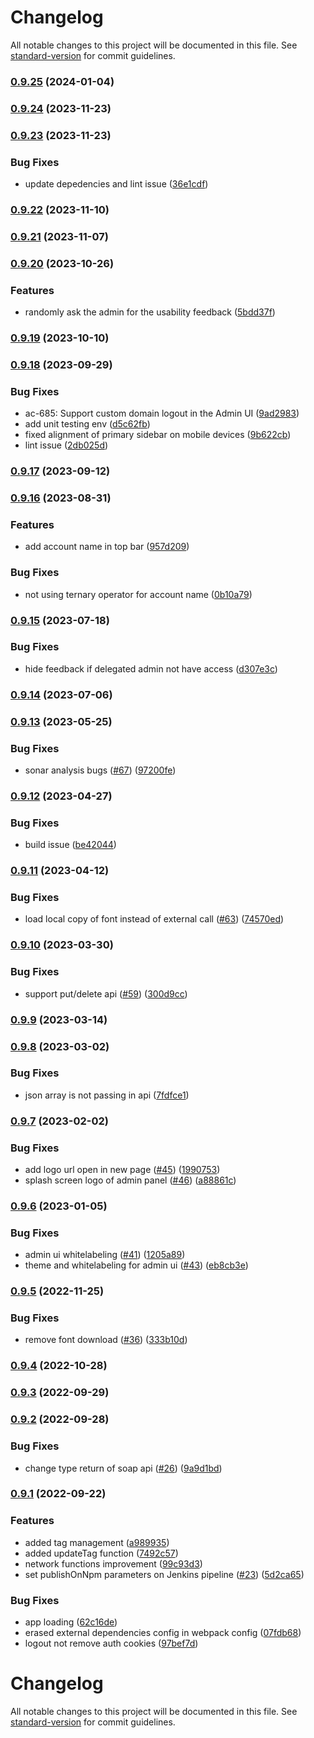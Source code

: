 # Changelog

All notable changes to this project will be documented in this file. See [standard-version](https://github.com/conventional-changelog/standard-version) for commit guidelines.

### [0.9.25](https://github.com/zextras/carbonio-admin-ui/compare/v0.9.24...v0.9.25) (2024-01-04)

### [0.9.24](https://github.com/zextras/carbonio-admin-ui/compare/v0.9.23...v0.9.24) (2023-11-23)

### [0.9.23](https://github.com/zextras/carbonio-admin-ui/compare/v0.9.22...v0.9.23) (2023-11-23)


### Bug Fixes

* update depedencies and lint issue ([36e1cdf](https://github.com/zextras/carbonio-admin-ui/commit/36e1cdf781397902d3e18126133411d33c52a5f3))

### [0.9.22](https://github.com/zextras/carbonio-admin-ui/compare/v0.9.21...v0.9.22) (2023-11-10)

### [0.9.21](https://github.com/zextras/carbonio-admin-ui/compare/v0.9.20...v0.9.21) (2023-11-07)

### [0.9.20](https://github.com/zextras/carbonio-admin-ui/compare/v0.9.19...v0.9.20) (2023-10-26)


### Features

* randomly ask the admin for the usability feedback ([5bdd37f](https://github.com/zextras/carbonio-admin-ui/commit/5bdd37fed353fa2180d08eeb124d432dc713acf2))

### [0.9.19](https://github.com/zextras/carbonio-admin-ui/compare/v0.9.18...v0.9.19) (2023-10-10)

### [0.9.18](https://github.com/zextras/carbonio-admin-ui/compare/v0.9.17...v0.9.18) (2023-09-29)


### Bug Fixes

* ac-685: Support custom domain logout in the Admin UI ([9ad2983](https://github.com/zextras/carbonio-admin-ui/commit/9ad29837b9b76131be4beab52210d506d50833e7))
* add unit testing env ([d5c62fb](https://github.com/zextras/carbonio-admin-ui/commit/d5c62fb7f94ba7ba7663c850375cf1571e24b6de))
* fixed alignment of primary sidebar on mobile devices ([9b622cb](https://github.com/zextras/carbonio-admin-ui/commit/9b622cbd35b711fdbe5e69c45b89d2b1d0c41d83))
* lint issue ([2db025d](https://github.com/zextras/carbonio-admin-ui/commit/2db025d7e79ab92bb7796052b95b9c52b9c5de41))

### [0.9.17](https://github.com/zextras/carbonio-admin-ui/compare/v0.9.16...v0.9.17) (2023-09-12)

### [0.9.16](https://github.com/zextras/carbonio-admin-ui/compare/v0.9.15...v0.9.16) (2023-08-31)


### Features

* add account name in top bar ([957d209](https://github.com/zextras/carbonio-admin-ui/commit/957d209fd3388974aad0980f39bc07b2a4336727))


### Bug Fixes

* not using ternary operator for account name ([0b10a79](https://github.com/zextras/carbonio-admin-ui/commit/0b10a79442b45216e780e5f0009328a6d9e8a3fe))

### [0.9.15](https://github.com/zextras/carbonio-admin-ui/compare/v0.9.14...v0.9.15) (2023-07-18)


### Bug Fixes

* hide feedback if delegated admin not have access ([d307e3c](https://github.com/zextras/carbonio-admin-ui/commit/d307e3c5e0c4c351eee14cd30dbc45c18c56e6e5))

### [0.9.14](https://github.com/zextras/carbonio-admin-ui/compare/v0.9.13...v0.9.14) (2023-07-06)

### [0.9.13](https://github.com/zextras/carbonio-admin-ui/compare/v0.9.12...v0.9.13) (2023-05-25)


### Bug Fixes

* sonar analysis bugs ([#67](https://github.com/zextras/carbonio-admin-ui/issues/67)) ([97200fe](https://github.com/zextras/carbonio-admin-ui/commit/97200fee1aa5e8bbc973cebd9b9ba02e4a5d34af))

### [0.9.12](https://github.com/zextras/carbonio-admin-ui/compare/v0.9.11...v0.9.12) (2023-04-27)


### Bug Fixes

* build issue ([be42044](https://github.com/zextras/carbonio-admin-ui/commit/be42044f7c70dc3689f799e40bdbd412bcacb4b6))

### [0.9.11](https://github.com/zextras/carbonio-admin-ui/compare/v0.9.10...v0.9.11) (2023-04-12)


### Bug Fixes

* load local copy of font instead of external call ([#63](https://github.com/zextras/carbonio-admin-ui/issues/63)) ([74570ed](https://github.com/zextras/carbonio-admin-ui/commit/74570ed2bfcd010c24c5de257e11fe966b7e2a5d))

### [0.9.10](https://github.com/zextras/carbonio-admin-ui/compare/v0.9.9...v0.9.10) (2023-03-30)


### Bug Fixes

* support put/delete api ([#59](https://github.com/zextras/carbonio-admin-ui/issues/59)) ([300d9cc](https://github.com/zextras/carbonio-admin-ui/commit/300d9cc5cc0f29caa190189571c0baf0235855a5))

### [0.9.9](https://github.com/zextras/carbonio-admin-ui/compare/v0.9.8...v0.9.9) (2023-03-14)

### [0.9.8](https://github.com/zextras/carbonio-admin-ui/compare/v0.9.7...v0.9.8) (2023-03-02)


### Bug Fixes

* json array is not passing in api ([7fdfce1](https://github.com/zextras/carbonio-admin-ui/commit/7fdfce161c19a513664c74d47973dc439f3b5328))

### [0.9.7](https://github.com/zextras/carbonio-admin-ui/compare/v0.9.6...v0.9.7) (2023-02-02)


### Bug Fixes

* add logo url open in new page ([#45](https://github.com/zextras/carbonio-admin-ui/issues/45)) ([1990753](https://github.com/zextras/carbonio-admin-ui/commit/19907538c74391c8ebe47c43c02ace4a54fe2e8e))
* splash screen logo of admin panel ([#46](https://github.com/zextras/carbonio-admin-ui/issues/46)) ([a88861c](https://github.com/zextras/carbonio-admin-ui/commit/a88861c9ac405d446492a1d497c1918359d5297e))

### [0.9.6](https://github.com/zextras/carbonio-admin-ui/compare/v0.9.5...v0.9.6) (2023-01-05)


### Bug Fixes

* admin ui whitelabeling ([#41](https://github.com/zextras/carbonio-admin-ui/issues/41)) ([1205a89](https://github.com/zextras/carbonio-admin-ui/commit/1205a8982e6b6069af704ffad9f5d34890687148))
* theme and whitelabeling for admin ui ([#43](https://github.com/zextras/carbonio-admin-ui/issues/43)) ([eb8cb3e](https://github.com/zextras/carbonio-admin-ui/commit/eb8cb3e1181cea3dd0da8307eb4e29c6426164e0))

### [0.9.5](https://github.com/zextras/carbonio-admin-ui/compare/v0.9.4...v0.9.5) (2022-11-25)


### Bug Fixes

* remove font download ([#36](https://github.com/zextras/carbonio-admin-ui/issues/36)) ([333b10d](https://github.com/zextras/carbonio-admin-ui/commit/333b10d02a245487a5d154f082c08eb84f1c2fe2))

### [0.9.4](https://github.com/zextras/carbonio-admin-ui/compare/v0.9.3...v0.9.4) (2022-10-28)

### [0.9.3](https://github.com/zextras/carbonio-admin-ui/compare/v0.9.2...v0.9.3) (2022-09-29)

### [0.9.2](https://github.com/zextras/carbonio-admin-ui/compare/v0.9.1...v0.9.2) (2022-09-28)


### Bug Fixes

* change type return of soap api ([#26](https://github.com/zextras/carbonio-admin-ui/issues/26)) ([9a9d1bd](https://github.com/zextras/carbonio-admin-ui/commit/9a9d1bdc1b056364340e17b702e6768e57e64b91))

### [0.9.1](https://github.com/zextras/carbonio-admin-ui/compare/v0.4.3-rc.0...v0.9.1) (2022-09-22)


### Features

* added tag management ([a989935](https://github.com/zextras/carbonio-admin-ui/commit/a989935fe10954bbbb353ed5fce9c66e08aeb986))
* added updateTag function ([7492c57](https://github.com/zextras/carbonio-admin-ui/commit/7492c57ad4cc4a7f0712a2abfda313383680683a))
* network functions improvement ([99c93d3](https://github.com/zextras/carbonio-admin-ui/commit/99c93d35d6c5606a8357ea1d542b1f25c7537f0a))
* set publishOnNpm parameters on Jenkins pipeline  ([#23](https://github.com/zextras/carbonio-admin-ui/issues/23)) ([5d2ca65](https://github.com/zextras/carbonio-admin-ui/commit/5d2ca65c028f177cbac091e73806a887eccc9586))


### Bug Fixes

* app loading ([62c16de](https://github.com/zextras/carbonio-admin-ui/commit/62c16deabd8dcce1ac1564851cad869cb8a50230))
* erased external dependencies config in webpack config ([07fdb68](https://github.com/zextras/carbonio-admin-ui/commit/07fdb68fa5884fa370f2fabbcc54645b61a0ee63))
* logout not remove auth cookies ([97bef7d](https://github.com/zextras/carbonio-admin-ui/commit/97bef7de697fed3bfc26de6fa5adc4e55cb00773))

# Changelog

All notable changes to this project will be documented in this file. See [standard-version](https://github.com/conventional-changelog/standard-version) for commit guidelines.
